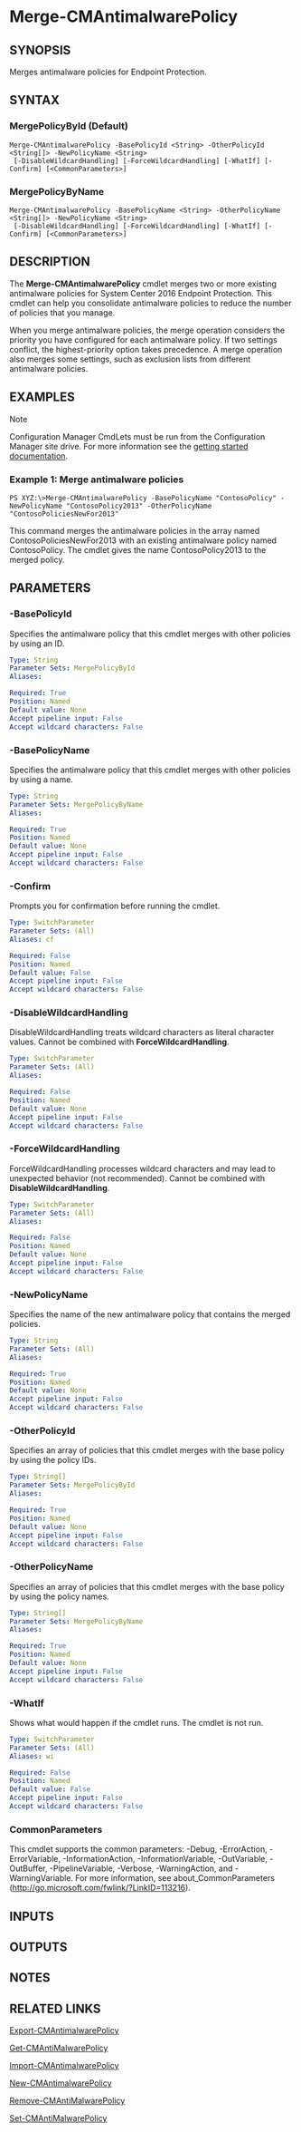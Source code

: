 ﻿---
external help file: AdminUI.PS.EP.dll-Help.xml
ms.assetid: 8FF9E28F-CB39-462B-9229-AB4F180E190E
online version: https://go.microsoft.com/fwlink/?linkid=834198
schema: 2.0.0
---

# Merge-CMAntimalwarePolicy

## SYNOPSIS
Merges antimalware policies for Endpoint Protection.

## SYNTAX

### MergePolicyById (Default)
```
Merge-CMAntimalwarePolicy -BasePolicyId <String> -OtherPolicyId <String[]> -NewPolicyName <String>
 [-DisableWildcardHandling] [-ForceWildcardHandling] [-WhatIf] [-Confirm] [<CommonParameters>]
```

### MergePolicyByName
```
Merge-CMAntimalwarePolicy -BasePolicyName <String> -OtherPolicyName <String[]> -NewPolicyName <String>
 [-DisableWildcardHandling] [-ForceWildcardHandling] [-WhatIf] [-Confirm] [<CommonParameters>]
```

## DESCRIPTION
The **Merge-CMAntimalwarePolicy** cmdlet merges two or more existing antimalware policies for System Center 2016 Endpoint Protection.
This cmdlet can help you consolidate antimalware policies to reduce the number of policies that you manage.

When you merge antimalware policies, the merge operation considers the priority you have configured for each antimalware policy.
If two settings conflict, the highest-priority option takes precedence.
A merge operation also merges some settings, such as exclusion lists from different antimalware policies.

## EXAMPLES

> [!NOTE]
> Configuration Manager CmdLets must be run from the Configuration Manager site drive.  For more information see the [getting started documentation](https://docs.microsoft.com/en-us/powershell/sccm/overview).


### Example 1: Merge antimalware policies
```
PS XYZ:\>Merge-CMAntimalwarePolicy -BasePolicyName "ContosoPolicy" -NewPolicyName "ContosoPolicy2013" -OtherPolicyName "ContosoPoliciesNewFor2013"
```

This command merges the antimalware policies in the array named ContosoPoliciesNewFor2013 with an existing antimalware policy named ContosoPolicy.
The cmdlet gives the name ContosoPolicy2013 to the merged policy.

## PARAMETERS

### -BasePolicyId
Specifies the antimalware policy that this cmdlet merges with other policies by using an ID.

```yaml
Type: String
Parameter Sets: MergePolicyById
Aliases: 

Required: True
Position: Named
Default value: None
Accept pipeline input: False
Accept wildcard characters: False
```

### -BasePolicyName
Specifies the antimalware policy that this cmdlet merges with other policies by using a name.

```yaml
Type: String
Parameter Sets: MergePolicyByName
Aliases: 

Required: True
Position: Named
Default value: None
Accept pipeline input: False
Accept wildcard characters: False
```

### -Confirm
Prompts you for confirmation before running the cmdlet.

```yaml
Type: SwitchParameter
Parameter Sets: (All)
Aliases: cf

Required: False
Position: Named
Default value: False
Accept pipeline input: False
Accept wildcard characters: False
```

### -DisableWildcardHandling
DisableWildcardHandling treats wildcard characters as literal character values. Cannot be combined with **ForceWildcardHandling**.

```yaml
Type: SwitchParameter
Parameter Sets: (All)
Aliases: 

Required: False
Position: Named
Default value: None
Accept pipeline input: False
Accept wildcard characters: False
```

### -ForceWildcardHandling
ForceWildcardHandling processes wildcard characters and may lead to unexpected behavior (not recommended). Cannot be combined with **DisableWildcardHandling**.

```yaml
Type: SwitchParameter
Parameter Sets: (All)
Aliases: 

Required: False
Position: Named
Default value: None
Accept pipeline input: False
Accept wildcard characters: False
```

### -NewPolicyName
Specifies the name of the new antimalware policy that contains the merged policies.

```yaml
Type: String
Parameter Sets: (All)
Aliases: 

Required: True
Position: Named
Default value: None
Accept pipeline input: False
Accept wildcard characters: False
```

### -OtherPolicyId
Specifies an array of policies that this cmdlet merges with the base policy by using the policy IDs.

```yaml
Type: String[]
Parameter Sets: MergePolicyById
Aliases: 

Required: True
Position: Named
Default value: None
Accept pipeline input: False
Accept wildcard characters: False
```

### -OtherPolicyName
Specifies an array of policies that this cmdlet merges with the base policy by using the policy names.

```yaml
Type: String[]
Parameter Sets: MergePolicyByName
Aliases: 

Required: True
Position: Named
Default value: None
Accept pipeline input: False
Accept wildcard characters: False
```

### -WhatIf
Shows what would happen if the cmdlet runs.
The cmdlet is not run.

```yaml
Type: SwitchParameter
Parameter Sets: (All)
Aliases: wi

Required: False
Position: Named
Default value: False
Accept pipeline input: False
Accept wildcard characters: False
```

### CommonParameters
This cmdlet supports the common parameters: -Debug, -ErrorAction, -ErrorVariable, -InformationAction, -InformationVariable, -OutVariable, -OutBuffer, -PipelineVariable, -Verbose, -WarningAction, and -WarningVariable. For more information, see about_CommonParameters (http://go.microsoft.com/fwlink/?LinkID=113216).

## INPUTS

## OUTPUTS

## NOTES

## RELATED LINKS

[Export-CMAntimalwarePolicy](Export-CMAntimalwarePolicy.md)

[Get-CMAntiMalwarePolicy](Get-CMAntiMalwarePolicy.md)

[Import-CMAntimalwarePolicy](Import-CMAntimalwarePolicy.md)

[New-CMAntimalwarePolicy](New-CMAntimalwarePolicy.md)

[Remove-CMAntiMalwarePolicy](Remove-CMAntiMalwarePolicy.md)

[Set-CMAntiMalwarePolicy](Set-CMAntiMalwarePolicy.md)


